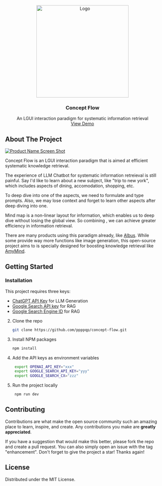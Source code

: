 <!-- Improved compatibility of back to top link: See: https://github.com/othneildrew/Best-README-Template/pull/73 -->
<a name="readme-top"></a>




<!-- PROJECT LOGO -->
<br />
<div align="center">
  <a href="https://concept-flow.netlify.app/">
    <img src="https://i.imgur.com/Rz2QOyF.png" alt="Logo" width="300px">
  </a>

  <h3 align="center">Concept Flow</h3>

  <p align="center">
    An LGUI interaction paradigm for systematic information retrieval
    <br />
    <a href="https://concept-flow.netlify.app/">View Demo</a>
  </p>
</div>




<!-- ABOUT THE PROJECT -->
## About The Project

[![Product Name Screen Shot][product-screenshot]](https://concept-flow.netlify.app/)

Concept Flow is an LGUI interaction paradigm that is aimed at efficient systematic knowledge retrieval.

The experience of LLM Chatbot for systematic information retreieval is still painful. Say I'd like to learn about a new subject, like "trip to new york", which includes aspects of dining, accomodation, shopping, etc.

To deep dive into one of the aspects, we need to formulate and type prompts. Also, we may lose context and forget to learn other aspects after deep diving into one.

Mind map is a non-linear layout for information, which enables us to deep dive without losing the global view. So combining , we can achieve greater efficiency in information retrieval.

There are many products using this paradigm already, like [Albus](https://albus.org/). While some provide way more functions like image generation, this open-source project aims to is specially designed for boosting knowledge retrieval like [AmyMind](https://amymind.com/).


<!-- GETTING STARTED -->
## Getting Started


### Installation

This project requires three keys:

- [ChatGPT API Key](https://platform.openai.com/api-keys) for LLM Generation
- [Google Search API key](https://developers.google.com/custom-search/v1/introduction#identify_your_application_to_google_with_api_key) for RAG
- [Google Search Engine ID](https://programmablesearchengine.google.com/controlpanel/all) for RAG


2. Clone the repo
   ```sh
   git clone https://github.com/ppppqp/concept-flow.git
   ```
3. Install NPM packages
   ```sh
   npm install
   ```
4. Add the API keys as environment variables
   ```bash
    export OPENAI_API_KEY="xxx"
    export GOOGLE_SEARCH_API_KEY="yyy"
    export GOOGLE_SEARCH_CX="zzz"
   ```

5. Run the project locally
   ```bash
    npm run dev
   ```

<!-- CONTRIBUTING -->
## Contributing

Contributions are what make the open source community such an amazing place to learn, inspire, and create. Any contributions you make are **greatly appreciated**.

If you have a suggestion that would make this better, please fork the repo and create a pull request. You can also simply open an issue with the tag "enhancement".
Don't forget to give the project a star! Thanks again!



<!-- LICENSE -->
## License

Distributed under the MIT License.


[product-screenshot]: https://i.imgur.com/Xuf1Xwq.png